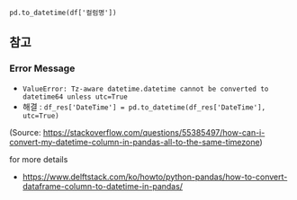 `pd.to_datetime(df['컬럼명'])`

## 참고
### Error Message
 - `ValueError: Tz-aware datetime.datetime cannot be converted to datetime64 unless utc=True`
 - 해결 : `df_res['DateTime'] = pd.to_datetime(df_res['DateTime'], utc=True)`

(Source: https://stackoverflow.com/questions/55385497/how-can-i-convert-my-datetime-column-in-pandas-all-to-the-same-timezone)

for more details
 - https://www.delftstack.com/ko/howto/python-pandas/how-to-convert-dataframe-column-to-datetime-in-pandas/

